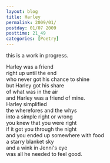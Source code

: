 ```yaml
---
layout: blog
title: Harley
permalink: 2009/01/
postday: 01/07 2009
posttime: 21_49
categories: [Poetry]
---
```


<p>this is a work in progress.</p>
<p>Harley was a friend<br />
right up until the end<br />
who never got his chance to shine<br />
but Harley got his share<br />
of what was in the air<br />
and Harley was a friend of mine.<br />
Harley simplified<br />
the wherefores and the whys<br />
into a simple right or wrong<br />
you knew that you were right<br />
if it got you through the night<br />
and you ended up somewhere with food<br />
a starry blanket sky<br />
and a wink in Jenni&#039;s eye<br />
was all he needed to feel good.</p>
